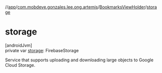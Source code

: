 //[app](../../../index.md)/[com.mobdeve.gonzales.lee.ong.artemis](../index.md)/[BookmarksViewHolder](index.md)/[storage](storage.md)

# storage

[androidJvm]\
private var [storage](storage.md): FirebaseStorage

Service that supports uploading and downloading large objects to Google Cloud Storage.
